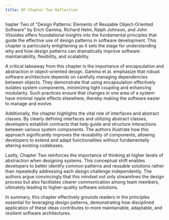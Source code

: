 ```yaml
---
title: DP Chapter Two Reflection
---
```


hapter Two of "Design Patterns: Elements of Reusable Object-Oriented Software" by Erich Gamma, Richard Helm, Ralph Johnson, and John Vlissides offers foundational insights into the fundamental principles that guide the effective use of design patterns in software development. This chapter is particularly enlightening as it sets the stage for understanding why and how design patterns can dramatically improve software maintainability, flexibility, and scalability.

A critical takeaway from this chapter is the importance of encapsulation and abstraction in object-oriented design. Gamma et al. emphasize that robust software architecture depends on carefully managing dependencies between objects. They demonstrate that using encapsulation effectively isolates system components, minimizing tight coupling and enhancing modularity. Such practices ensure that changes in one area of a system have minimal ripple effects elsewhere, thereby making the software easier to manage and evolve.

Additionally, the chapter highlights the vital role of interfaces and abstract classes. By clearly defining interfaces and utilizing abstract classes, developers establish contracts that help guide and structure interactions between various system components. The authors illustrate how this approach significantly improves the reusability of components, allowing developers to extend and adapt functionalities without fundamentally altering existing codebases.

Lastly, Chapter Two reinforces the importance of thinking at higher levels of abstraction when designing systems. This conceptual shift enables developers to better identify common patterns and reusable solutions rather than repeatedly addressing each design challenge independently. The authors argue convincingly that this mindset not only streamlines the design process but also facilitates clearer communication among team members, ultimately leading to higher-quality software solutions.

In summary, this chapter effectively grounds readers in the principles essential for leveraging design patterns, demonstrating how disciplined application of these ideas contributes to more maintainable, adaptable, and resilient software architectures.